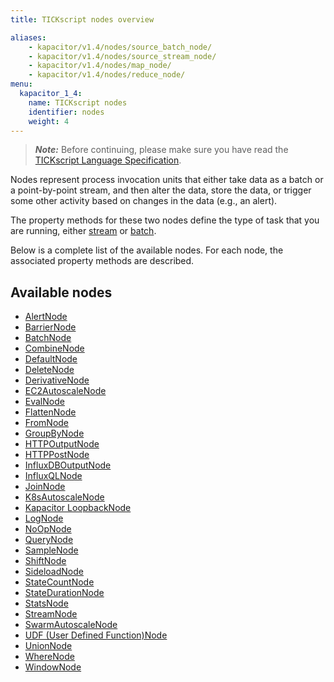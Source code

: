 ```yaml
---
title: TICKscript nodes overview

aliases:
    - kapacitor/v1.4/nodes/source_batch_node/
    - kapacitor/v1.4/nodes/source_stream_node/
    - kapacitor/v1.4/nodes/map_node/
    - kapacitor/v1.4/nodes/reduce_node/
menu:
  kapacitor_1_4:
    name: TICKscript nodes
    identifier: nodes
    weight: 4
---
```


> ***Note:*** Before continuing, please make sure you have read the
> [TICKscript Language Specification](/kapacitor/v1.4/tick/).

Nodes represent process invocation units that either take data as a batch or a point-by-point stream, and then alter the data, store the data, or trigger some other activity based on changes in the data (e.g., an alert).

The property methods for these two nodes define the type of task that you are running, either
[stream](/kapacitor/v1.4/introduction/getting-started/#trigger-alert-from-stream-data)
or
[batch](/kapacitor/v1.4/introduction/getting-started/#trigger-alert-from-batch-data).

Below is a complete list of the available nodes. For each node, the associated property methods are described.

## Available nodes

* [AlertNode](/kapacitor/v1.4/nodes/alert_node)
* [BarrierNode](/kapacitor/v1.4/nodes/barrier_node)
* [BatchNode](/kapacitor/v1.4/nodes/batch_node)
* [CombineNode](/kapacitor/v1.4/nodes/combine_node)
* [DefaultNode](/kapacitor/v1.4/nodes/default_node)
* [DeleteNode](/kapacitor/v1.4/nodes/delete_node)
* [DerivativeNode](/kapacitor/v1.4/nodes/derivative_node)
* [EC2AutoscaleNode](/kapacitor/v1.4/nodes/ec2_autoscale_node)
* [EvalNode](/kapacitor/v1.4/nodes/eval_node)
* [FlattenNode](/kapacitor/v1.4/nodes/flatten_node)
* [FromNode](/kapacitor/v1.4/nodes/from_node)
* [GroupByNode](/kapacitor/v1.4/nodes/group_by_node)
* [HTTPOutputNode](/kapacitor/v1.4/nodes/http_out_node)
* [HTTPPostNode](/kapacitor/v1.4/nodes/http_post_node)
* [InfluxDBOutputNode](/kapacitor/v1.4/nodes/influx_d_b_out_node)
* [InfluxQLNode](/kapacitor/v1.4/nodes/influx_q_l_node)
* [JoinNode](/kapacitor/v1.4/nodes/join_node)
* [K8sAutoscaleNode](/kapacitor/v1.4/nodes/k8s_autoscale_node)
* [Kapacitor LoopbackNode](/kapacitor/v1.4/nodes/kapacitor_loopback_node)
* [LogNode](/kapacitor/v1.4/nodes/log_node)
* [NoOpNode](/kapacitor/v1.4/nodes/no_op_node)
* [QueryNode](/kapacitor/v1.4/nodes/query_node)
* [SampleNode](/kapacitor/v1.4/nodes/sample_node)
* [ShiftNode](/kapacitor/v1.4/nodes/shift_node)
* [SideloadNode](/kapacitor/v1.4/nodes/sideload_node)
* [StateCountNode](/kapacitor/v1.4/nodes/state_count_node)
* [StateDurationNode](/kapacitor/v1.4/nodes/state_duration_node)
* [StatsNode](/kapacitor/v1.4/nodes/stats_node)
* [StreamNode](/kapacitor/v1.4/nodes/stream_node)
* [SwarmAutoscaleNode](/kapacitor/v1.4/nodes/swarm_autoscale_node)
* [UDF (User Defined Function)Node](/kapacitor/v1.4/nodes/u_d_f_node)
* [UnionNode](/kapacitor/v1.4/nodes/union_node)
* [WhereNode](/kapacitor/v1.4/nodes/where_node)
* [WindowNode](/kapacitor/v1.4/nodes/window_node)

